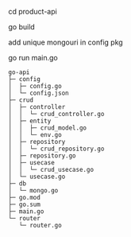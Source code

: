 cd product-api

go build

add unique mongouri in config pkg

go run main.go

```
go-api
├─ config
│  ├─ config.go
│  └─ config.json
├─ crud
│  ├─ controller
│  │  └─ crud_controller.go
│  ├─ entity
│  │  ├─ crud_model.go
│  │  └─ env.go
│  ├─ repository
│  │  └─ crud_repository.go
│  ├─ repository.go
│  ├─ usecase
│  │  └─ crud_usecase.go
│  └─ usecase.go
├─ db
│  └─ mongo.go
├─ go.mod
├─ go.sum
├─ main.go
└─ router
   └─ router.go

```